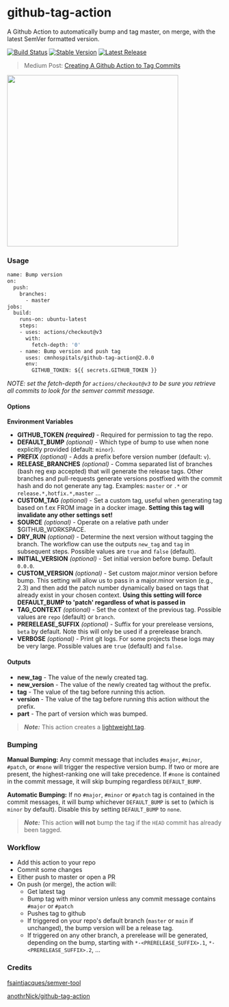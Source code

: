# github-tag-action

A Github Action to automatically bump and tag master, on merge, with the latest SemVer formatted version.

[![Build Status](https://github.com/cmnhospitals/github-tag-action/workflows/Bump%20version/badge.svg)](https://github.com/cmnhospitals/github-tag-action/workflows/Bump%20version/badge.svg)
[![Stable Version](https://img.shields.io/github/v/tag/cmnhospitals/github-tag-action)](https://img.shields.io/github/v/tag/cmnhospitals/github-tag-action)
[![Latest Release](https://img.shields.io/github/v/release/cmnhospitals/github-tag-action?color=%233D9970)](https://img.shields.io/github/v/release/cmnhospitals/github-tag-action?color=%233D9970)

> Medium Post: [Creating A Github Action to Tag Commits](https://itnext.io/creating-a-github-action-to-tag-commits-2722f1560dec)

[<img src="https://miro.medium.com/max/1200/1*_4Ex1uUhL93a3bHyC-TgPg.png" width="400">](https://itnext.io/creating-a-github-action-to-tag-commits-2722f1560dec)

### Usage

```Dockerfile
name: Bump version
on:
  push:
    branches:
      - master
jobs:
  build:
    runs-on: ubuntu-latest
    steps:
    - uses: actions/checkout@v3
      with:
        fetch-depth: '0'
    - name: Bump version and push tag
      uses: cmnhospitals/github-tag-action@2.0.0
      env:
        GITHUB_TOKEN: ${{ secrets.GITHUB_TOKEN }}
```

_NOTE: set the fetch-depth for `actions/checkout@v3` to be sure you retrieve all commits to look for the semver commit message._

#### Options

**Environment Variables**

- **GITHUB_TOKEN** ***(required)*** - Required for permission to tag the repo.
- **DEFAULT_BUMP** *(optional)* - Which type of bump to use when none explicitly provided (default: `minor`).
- **PREFIX** *(optional)* - Adds a prefix before version number (default: `v`).
- **RELEASE_BRANCHES** *(optional)* - Comma separated list of branches (bash reg exp accepted) that will generate the release tags. Other branches and pull-requests generate versions postfixed with the commit hash and do not generate any tag. Examples: `master` or `.*` or `release.*,hotfix.*,master` ...
- **CUSTOM_TAG** *(optional)* - Set a custom tag, useful when generating tag based on f.ex FROM image in a docker image. **Setting this tag will invalidate any other settings set!**
- **SOURCE** *(optional)* - Operate on a relative path under $GITHUB_WORKSPACE.
- **DRY_RUN** *(optional)* - Determine the next version without tagging the branch. The workflow can use the outputs `new_tag` and `tag` in subsequent steps. Possible values are ```true``` and ```false``` (default).
- **INITIAL_VERSION** *(optional)* - Set initial version before bump. Default `0.0.0`.
- **CUSTOM_VERSION** *(optional)* - Set custom major.minor version before bump. This setting will allow us to pass in a major.minor version (e.g., 2.3) and then add the patch number dynamically based on tags that already exist in your chosen context. **Using this setting will force DEFAULT_BUMP to 'patch' regardless of what is passed in**
- **TAG_CONTEXT** *(optional)* - Set the context of the previous tag. Possible values are `repo` (default) or `branch`.
- **PRERELEASE_SUFFIX** *(optional)* - Suffix for your prerelease versions, `beta` by default. Note this will only be used if a prerelease branch.
- **VERBOSE** *(optional)* - Print git logs. For some projects these logs may be very large. Possible values are ```true``` (default) and ```false```. 

#### Outputs

- **new_tag** - The value of the newly created tag.
- **new_version** - The value of the newly created tag without the prefix.
- **tag** - The value of the tag before running this action.
- **version** - The value of the tag before running this action without the prefix.
- **part** - The part of version which was bumped.

> **_Note:_** This action creates a [lightweight tag](https://developer.github.com/v3/git/refs/#create-a-reference).

### Bumping

**Manual Bumping:** Any commit message that includes `#major`, `#minor`, `#patch`, or `#none` will trigger the respective version bump. If two or more are present, the highest-ranking one will take precedence.
If `#none` is contained in the commit message, it will skip bumping regardless `DEFAULT_BUMP`.

**Automatic Bumping:** If no `#major`, `#minor` or `#patch` tag is contained in the commit messages, it will bump whichever `DEFAULT_BUMP` is set to (which is `minor` by default). Disable this by setting `DEFAULT_BUMP` to `none`.

> **_Note:_** This action **will not** bump the tag if the `HEAD` commit has already been tagged.

### Workflow

- Add this action to your repo
- Commit some changes
- Either push to master or open a PR
- On push (or merge), the action will:
  - Get latest tag
  - Bump tag with minor version unless any commit message contains `#major` or `#patch`
  - Pushes tag to github
  - If triggered on your repo's default branch (`master` or `main` if unchanged), the bump version will be a release tag.
  - If triggered on any other branch, a prerelease will be generated, depending on the bump, starting with `*-<PRERELEASE_SUFFIX>.1`, `*-<PRERELEASE_SUFFIX>.2`, ...

### Credits

[fsaintjacques/semver-tool](https://github.com/fsaintjacques/semver-tool)

[anothrNick/github-tag-action](https://github.com/anothrNick/github-tag-action)
